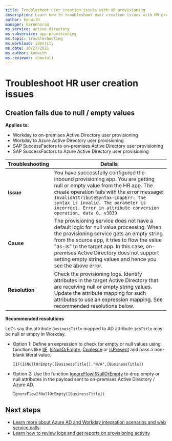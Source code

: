 ```yaml
---
title: Troubleshoot user creation issues with HR provisioning
description: Learn how to troubleshoot user creation issues with HR provisioning
author: kenwith
manager: karenhoran
ms.service: active-directory
ms.subservice: app-provisioning
ms.topic: troubleshooting
ms.workload: identity
ms.date: 10/27/2021
ms.author: kenwith
ms.reviewer: chmutali
---
```


# Troubleshoot HR user creation issues

## Creation fails due to null / empty values 

**Applies to:**
* Workday to on-premises Active Directory user provisioning
* Workday to Azure Active Directory user provisioning
* SAP SuccessFactors to on-premises Active Directory user provisioning
* SAP SuccessFactors to Azure Active Directory user provisioning

| Troubleshooting | Details |
|-- | -- |
| **Issue** | You have successfully configured the inbound provisioning app. You are getting null or empty value from the HR app. The create operation fails with the error message: `InvalidAttributeSyntax-LdapErr: The syntax is invalid. The parameter is incorrect. Error in attribute conversion operation, data 0, v3839` |
| **Cause** | The provisioning service does not have a default logic for null value processing. When the provisioning service gets an empty string from the source app, it tries to flow the value "as-is" to the target app. In this case, on-premises Active Directory does not support setting empty string values and hence you see the above error. |
| **Resolution** | Check the provisioning logs. Identify attributes in the target Active Directory that are receiving null or empty string values. Update the attribute mapping for such attributes to use an expression mapping. See recommended resolutions below. |

**Recommended resolutions**

  Let's say the attribute `BusinessTitle` mapped to AD attribute `jobTitle` may be null or empty in Workday. 
  * Option 1: Define an expression to check for empty or null values using functions like [IIF](functions-for-customizing-application-data.md#iif), [IsNullOrEmpty](functions-for-customizing-application-data.md#isnullorempty), [Coalesce](functions-for-customizing-application-data.md#coalesce) or [IsPresent](functions-for-customizing-application-data.md#ispresent) and pass a non-blank literal value. 
  
     `IIF(IsNullOrEmpty([BusinessTitle]),"N/A",[BusinessTitle])`

  * Option 2: Use the function [IgnoreFlowIfNullOrEmpty](functions-for-customizing-application-data.md#ignoreflowifnullorempty) to drop empty or null attributes in the payload sent to on-premises Active Directory / Azure AD. 
  
     `IgnoreFlowIfNullOrEmpty([BusinessTitle])` 


## Next steps

* [Learn more about Azure AD and Workday integration scenarios and web service calls](workday-integration-reference.md)
* [Learn how to review logs and get reports on provisioning activity](check-status-user-account-provisioning.md)

